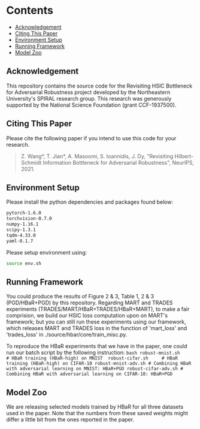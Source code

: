 # Contents

* [Acknowledgement](#acknowledgement)
* [Citing This Paper](#citing-this-paper)
* [Environment Setup](#environment-setup)
* [Running Framework](#running-framework) 
* [Model Zoo](#model-zoo)


## Acknowledgement 
This repository contains the source code for the Revisiting HSIC Bottleneck for Adversarial Robustness project developed by the Northeastern University's SPIRAL research group. This research was generously supported by the National Science Foundation (grant CCF-1937500). 


## Citing This Paper
Please cite the following paper if you intend to use this code for your research.
> Z. Wang*, T. Jian*, A. Masoomi, S. Ioannidis, J. Dy, "Revisiting Hilbert-Schmidt Information Bottleneck for Adversarial Robustness", NeurIPS, 2021.


## Environment Setup
Please install the python dependencies and packages found below:
```bash
pytorch-1.6.0
torchvision-0.7.0
numpy-1.16.1
scipy-1.3.1
tqdm-4.33.0
yaml-0.1.7
```
Please setup environment using:
```bash
source env.sh
```

## Running Framework

You could produce the results of Figure 2 & 3, Table 1, 2 & 3 (PGD/HBaR+PGD) by this repository. Regarding MART and TRADES experiments (TRADES/MART/HBaR+TRADES/HBaR+MART), to make a fair comprision, we build our HSIC loss computation upon on MART's framework; but you can still run these experiments using our framework, which releases MART and TRADES loss in the function of 'mart_loss' and 'trades_loss' in ./source/hbar/core/train_misc.py.

To reproduce the HBaR experiments that we have in the paper, one could run our batch script by the following instruction:
    ```bash
    robust-mnist.sh     # HBaR training (HBaR-high) on MNIST 
    robust-cifar.sh     # HBaR training (HBaR-high) on CIFAR-10
    robust-mnist-adv.sh # Combining HBaR with adversarial learning on MNIST: HBaR+PGD
    robust-cifar-adv.sh # Combining HBaR with adversarial learning on CIFAR-10: HBaR+PGD
    ```
    
## Model Zoo

We are releasing selected models trained by HBaR for all three datasets used in the paper. Note that the numbers from these saved weights might differ a little bit from the ones reported in the paper.
